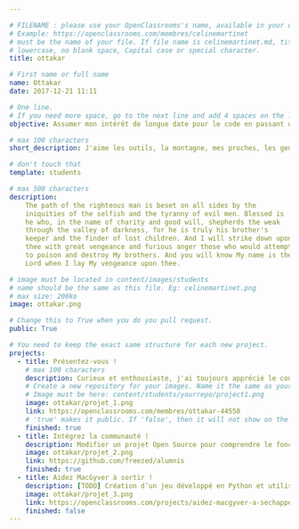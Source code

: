 ```yaml
---

# FILENAME : please use your OpenClassrooms's name, available in your url.
# Example: https://openclassrooms.com/membres/celinemartinet
# must be the name of your file. If file name is celinemartinet.md, title is celinemartinet.
# lowercase, no blank space, Capital case or special character.
title: ottakar

# First name or full name
name: Ottakar
date: 2017-12-21 11:11

# One line.
# If you need more space, go to the next line and add 4 spaces on the left, as in 'description'.
objective: Assumer mon intérêt de longue date pour le code en passant du loisir aux choses sérieuses.

# max 100 characters
short_description: J'aime les outils, la montagne, mes proches, les gens… et le fromage.

# don't touch that
template: students

# max 500 characters
description:
    The path of the righteous man is beset on all sides by the
    iniquities of the selfish and the tyranny of evil men. Blessed is
    he who, in the name of charity and good will, shepherds the weak
    through the valley of darkness, for he is truly his brother's
    keeper and the finder of lost children. And I will strike down upon
    thee with great vengeance and furious anger those who would attempt
    to poison and destroy My brothers. And you will know My name is the
    Lord when I lay My vengeance upon thee.

# image must be located in content/images/students
# name should be the same as this file. Eg: celinemartinet.png
# max size: 200ko
image: ottakar.png

# Change this to True when you do you pull request.
public: True

# You need to keep the exact same structure for each new project.
projects:
  - title: Présentez-vous !
    # max 100 characters
    description: Curieux et enthousiaste, j'ai toujours apprécié le contact de mes doigts sur un clavier. Cliquez le bouton pour visiter mon profil OpenClassrooms.
    # Create a new repository for your images. Name it the same as your nickname and profile picture.
    # Image must be here: content/students/yourrepo/project1.png
    image: ottakar/projet_1.png
    link: https://openclassrooms.com/membres/ottakar-44550
    # 'true' makes it public. If 'false', then it will not show on the website.
    finished: true
  - title: Intégrez la communauté !
    description: Modifier un projet Open Source pour comprendre le fonctionnement de Git, de Github et des pull requests.
    image: ottakar/projet_2.png
    link: https://github.com/freezed/alumnis
    finished: true
  - title: Aidez MacGyver à sortir !
    description: [TODO] Création d’un jeu développé en Python et utilisant PyGame.
    image: ottakar/projet_3.png
    link: https://openclassrooms.com/projects/aidez-macgyver-a-sechapper
    finished: false
---
```

